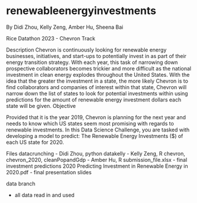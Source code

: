 # renewableenergyinvestments
By Didi Zhou, Kelly Zeng, Amber Hu, Sheena Bai

Rice Datathon 2023 - Chevron Track

Description
Chevron is continuously looking for renewable energy businesses, initiatives, and start-ups to potentially invest in as part of their energy transition strategy. With each year, this task of narrowing down prospective collaborators becomes trickier and more difficult as the national investment in clean energy explodes throughout the United States. With the idea that the greater the investment in a state, the more likely Chevron is to find collaborators and companies of interest within that state, Chevron will narrow down the list of states to look for potential investments within using predictions for the amount of renewable energy investment dollars each state will be given.
Objective

Provided that it is the year 2019, Chevron is planning for the next year and needs to know which US states seem most promising with regards to renewable investments. In this Data Science Challenge, you are tasked with developing a model to predict:
The Renewable Energy Investments ($) of each US state for 2020.

Files
datacrunching - Didi Zhou, python
datakelly - Kelly Zeng, R
chevron, chevron_2020, cleanPopandGdp - Amber Hu, R
submission_file.xlsx - final investment predictions 2020
Predicting Investment in Renewable Energy in 2020.pdf - final presentation slides

data branch
- all data read in and used
